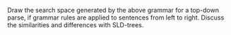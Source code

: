 Draw the search space generated by the above grammar for a top-down parse, if grammar rules are applied to sentences from left to right. Discuss the similarities and differences with SLD-trees.
